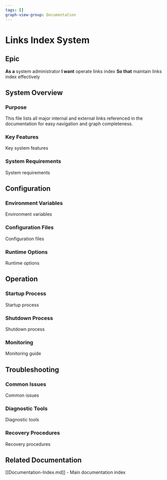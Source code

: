 ```yaml
---
tags: []
graph-view-group: Documentation
---
```


# Links Index System

## Epic
**As a** system administrator
**I want** operate links index
**So that** maintain links index effectively

## System Overview

### Purpose
This file lists all major internal and external links referenced in the documentation for easy navigation and graph completeness.

### Key Features
Key system features

### System Requirements
System requirements

## Configuration

### Environment Variables
Environment variables

### Configuration Files
Configuration files

### Runtime Options
Runtime options

## Operation

### Startup Process
Startup process

### Shutdown Process
Shutdown process

### Monitoring
Monitoring guide

## Troubleshooting

### Common Issues
Common issues

### Diagnostic Tools
Diagnostic tools

### Recovery Procedures
Recovery procedures

## Related Documentation
[[Documentation-Index.md]] - Main documentation index
